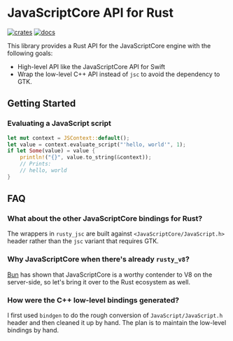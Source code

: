 # JavaScriptCore API for Rust

[![crates](https://img.shields.io/crates/v/rusty_jsc.svg)](https://crates.io/crates/rusty_jsc)
[![docs](https://docs.rs/rusty_jsc/badge.svg)](https://docs.rs/rusty_jsc)

This library provides a Rust API for the JavaScriptCore engine with the following goals:

* High-level API like the JavaScriptCore API for Swift
* Wrap the low-level C++ API instead of `jsc` to avoid the dependency to GTK.

## Getting Started

### Evaluating a JavaScript script
```rust
let mut context = JSContext::default();
let value = context.evaluate_script("'hello, world'", 1);
if let Some(value) = value {
    println!("{}", value.to_string(&context));
    // Prints:
    // hello, world
}
```

## FAQ

### What about the other JavaScriptCore bindings for Rust?

The wrappers in `rusty_jsc` are built against `<JavaScriptCore/JavaScript.h>` header rather than the `jsc` variant that requires GTK.

### Why JavaScriptCore when there's already `rusty_v8`?

[Bun](https://bun.sh) has shown that JavaScriptCore is a worthy contender to V8 on the server-side, so let's bring it over to the Rust ecosystem as well.

### How were the C++ low-level bindings generated?

I first used `bindgen` to do the rough conversion of `JavaScript/JavaScript.h` header and then cleaned it up by hand.
The plan is to maintain the low-level bindings by hand.
